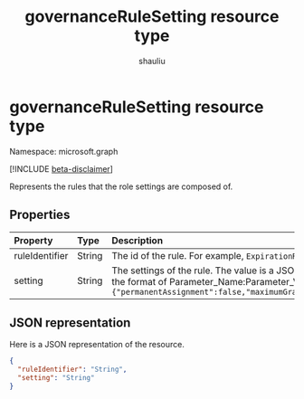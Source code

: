 ﻿---
title: "governanceRuleSetting resource type"
description: "Represents the rules that the role settings are composed of."
localization_priority: Normal
doc_type: resourcePageType
ms.prod: ""
author: "shauliu"
---

# governanceRuleSetting resource type

Namespace: microsoft.graph

[!INCLUDE [beta-disclaimer](../../includes/beta-disclaimer.md)]

Represents the rules that the role settings are composed of.

## Properties

| Property       | Type   | Description                                                                                                                                                                                                  |
| :------------- | :----- | :----------------------------------------------------------------------------------------------------------------------------------------------------------------------------------------------------------- |
| ruleIdentifier | String | The id of the rule. For example, ``ExpirationRule`` and ``MfaRule``.                                                                                                                                         |
| setting        | String | The settings of the rule. The value is a JSON string with a list of pairs in the format of Parameter_Name:Parameter_Value. For example, `{"permanentAssignment":false,"maximumGrantPeriodInMinutes":129600}` |

## JSON representation

Here is a JSON representation of the resource.

<!-- {
  "blockType": "resource",
  "@odata.type": "microsoft.graph.governanceRuleSetting"
}-->

```json
{
  "ruleIdentifier": "String",
  "setting": "String"
}

```

<!-- uuid: 8fcb5dbc-d5aa-4681-8e31-b001d5168d79
2015-10-25 14:57:30 UTC -->

<!--
{
  "type": "#page.annotation",
  "description": "governanceRuleSetting",
  "keywords": "",
  "section": "documentation",
  "tocPath": "",
  "suppressions": []
}
-->
